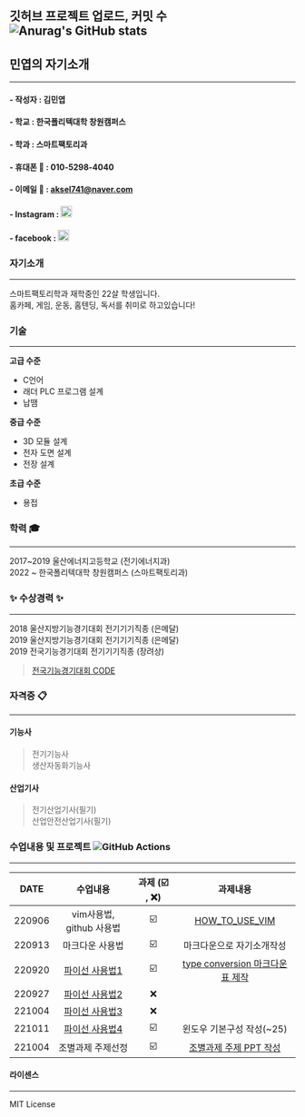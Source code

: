 
**깃허브 프로젝트 업로드, 커밋 수**  
![Anurag's GitHub stats](https://github-readme-stats.vercel.app/api?username=anuraghazra&theme=dark&show_icons=true)
--------------------


## 민엽의 자기소개  

------------------------------------------

#### - 작성자 : 김민엽
#### - 학교  : 한국폴리텍대학 창원캠퍼스
#### - 학과   : 스마트팩토리과

#### - 휴대폰 :iphone:       : 010-5298-4040
#### - 이메일 :e-mail:       : aksel741@naver.com
#### - Instagram     : [<img src = "https://ifh.cc/g/K3kPv4.jpg" width="20" height = "20">](https://www.instagram.com/yeob_4040)
#### - facebook     : [<img src = "https://ifh.cc/g/z5rz9K.png" width="20" height = "20">](https://www.facebook.com/minyoeb)

### 자기소개 
---------------------------------------
스마트팩토리학과 재학중인 22살 학생입니다.  
홈카페, 게임, 운동, 홈텐딩, 독서를 취미로 하고있습니다!     

### 기술
---------------------------------------
**고급 수준**
* C언어
* 래더 PLC 프로그램 설계
* 납땜   

**중급 수준**
+ 3D 모듈 설계
+ 전자 도면 설계    
+ 전장 설계

**초급 수준**
- 용접    
    
    
### 학력 :mortar_board:
---------------------------------------
2017~2019 울산에너지고등학교 (전기에너지과)  
2022 ~    한국폴리텍대학 창원캠퍼스 (스마트팩토리과)  

### :sparkles: 수상경력 :sparkles:
---------------------------------------
2018 울산지방기능경기대회 전기기기직종 (은메달)  
2019 울산지방기능경기대회 전기기기직종 (은메달)  
2019 전국기능경기대회     전기기기직종 (장려상)  
>[전국기능경기대회 CODE](https://github.com/minnyeob/AIcontrol/blob/main/%EC%A0%84%EA%B5%AD%ED%94%84%EB%A1%9C%EA%B7%B8%EB%9E%A8)

### 자격증 :clipboard:
---------------------------------------
#### 기능사
>전기기능사  
>생산자동화기능사  

#### 산업기사
>전기산업기사(필기)  
>산업안전산업기사(필기)  


### 수업내용 및 프로젝트 ![GitHub Actions](https://img.shields.io/badge/github%20actions-%232671E5.svg?style=for-the-badge&logo=githubactions&logoColor=white)
---------------------------------------

| DATE | 수업내용 | 과제 (:ballot_box_with_check: , :x:) | 과제내용 |
|:------:|:-------------------------:|:------:|:---------:|
|220906|vim사용법, github 사용법 | :ballot_box_with_check: | [HOW_TO_USE_VIM](https://github.com/minnyeob/AIcontrol/blob/main/src/220906%EA%B3%BC%EC%A0%9C.py)
|220913|마크다운 사용법 | :ballot_box_with_check: | 마크다운으로 자기소개작성 |    
|220920|[파이선 사용법1](https://github.com/minnyeob/AIcontrol/blob/main/src/220920.py)| :ballot_box_with_check: | [type conversion 마크다운 표 제작](https://github.com/minnyeob/220920) |
|220927|[파이선 사용법2](https://github.com/minnyeob/AIcontrol/blob/main/src/220927.py)| :x: | |
|221004|[파이선 사용법3](https://github.com/minnyeob/AIcontrol/blob/main/src/function.py)| :x: | |
|221011|[파이선 사용법4](https://github.com/minnyeob/AIcontrol/blob/main/src/221011.py)| :ballot_box_with_check: | 윈도우 기본구성 작성(~25) |
|221004|조별과제 주제선정| :ballot_box_with_check: | [조별과제 주제 PPT 작성](https://github.com/minnyeob/AIcontrol/blob/main/AI%20%EC%A1%B0%EB%B3%84%EA%B3%BC%EC%A0%9C/(221026_3)%20AI%20%EA%B3%BC%EC%A0%9C%EC%84%A0%EC%A0%95%20PPT.pptx) |
                   
                              
                                         
           


#### 라이센스
---------------------------------------
MIT License
